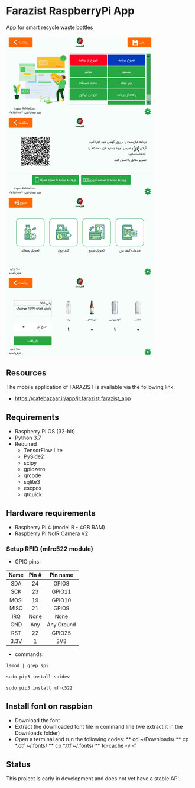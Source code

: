 # Farazist RaspberryPi App
App for smart recycle waste bottles
</br>
</br>
<img src="https://github.com/Farazist/farazist-raspberrypi-app/blob/master/images/raed_me/1.jpg" width="400">
<img src="https://github.com/Farazist/farazist-raspberrypi-app/blob/master/images/raed_me/2.jpg" width="400">
<img src="https://github.com/Farazist/farazist-raspberrypi-app/blob/master/images/raed_me/3.jpg" width="400">
<img src="https://github.com/Farazist/farazist-raspberrypi-app/blob/master/images/raed_me/4.jpg" width="400">
## Resources
The mobile application of FARAZIST is available via the following link:
* https://cafebazaar.ir/app/ir.farazist.farazist_app
## Requirements
* Raspberry Pi OS (32-bit)
* Python 3.7
* Required
  * TensorFlow Lite
  * PySide2
  * scipy
  * gpiozero
  * qrcode
  * sqlite3
  * escpos
  * qtquick
## Hardware requirements
 * Raspberry Pi 4 (model B - 4GB RAM)
 * Raspberry Pi NoIR Camera V2
 
### Setup RFID (mfrc522 module)
* GPIO pins:

| Name | Pin # | Pin name   |
|:------:|:-------:|:------------:|
| SDA  | 24    | GPIO8      |
| SCK  | 23    | GPIO11     |
| MOSI | 19    | GPIO10     |
| MISO | 21    | GPIO9      |
| IRQ  | None  | None       |
| GND  | Any   | Any Ground |
| RST  | 22    | GPIO25     |
| 3.3V | 1     | 3V3        |

* commands:

```
lsmod | grep spi
```
```
sudo pip3 install spidev
```
```
sudo pip3 install mfrc522
```
## Install font on raspbian
* Download the font
* Extract the downloaded font file in command line (we extract it in the Downloads folder)
* Open a terminal and run the following codes:
** cd ~/Downloads/
** cp *.otf ~/.fonts/
** cp *.ttf ~/.fonts/
** fc-cache -v -f

## Status
This project is early in development and does not yet have a stable API.
  
